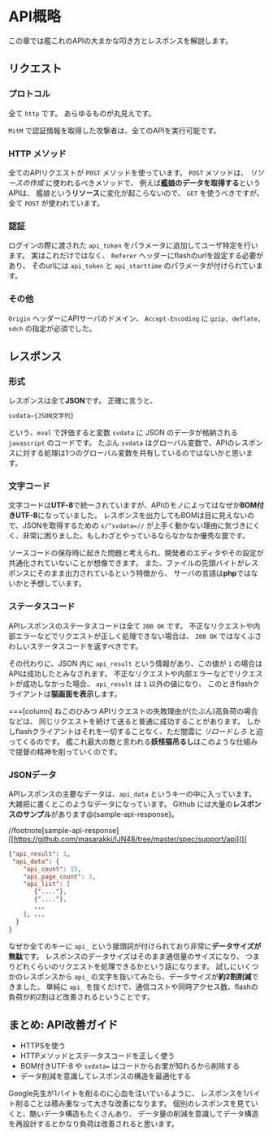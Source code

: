 # API概略

この章では艦これのAPIの大まかな叩き方とレスポンスを解説します。

## リクエスト

### プロトコル

全て `http` です。
あらゆるものが丸見えです。

`MitM` で認証情報を取得した攻撃者は、全てのAPIを実行可能です。

### HTTP メソッド

全てのAPIリクエストが `POST` メソッドを使っています。
`POST` メソッドは、 *リソースの作成* に使われるべきメソッドで、
例えば**艦娘のデータを取得する**というAPIは、
艦娘という**リソース**に変化が起こらないので、 `GET` を使うべきですが、
全て `POST` が使われています。

### 認証

ログインの際に渡された `api_token` をパラメータに追加してユーザ特定を行います。
実はこれだけではなく、 `Referer` ヘッダーにflashのurlを設定する必要があり、
そのurlには `api_token` と `api_starttime` のパラメータが付けられています。

### その他

`Origin` ヘッダーにAPIサーバのドメイン、 `Accept-Encoding` に `gzip, deflate, sdch` の指定が必須でした。

## レスポンス

### 形式

レスポンスは全て**JSON**です。
正確に言うと、

```javascript
svdata={JSON文字列}
```

という、`eval` で評価すると変数 `svdata` に JSON のデータが格納される `javascript` のコードです。
たぶん `svdata` はグローバル変数で、APIのレスポンスに対する処理は1つのグローバル変数を共有しているのではないかと思います。

### 文字コード

文字コードは**UTF-8**で統一されていますが、APIのモノによってはなぜか**BOM付きUTF-8**になっていました。
レスポンスを出力してもBOMは目に見えないので、JSONを取得するための `s/^svdata=//` が上手く動かない理由に気づきにくく、非常に困りました。もしわざとやっているならなかなか優秀な罠です。

ソースコードの保存時に起きた問題と考えられ、開発者のエディタやその設定が共通化されていないことが想像できます。
また、ファイルの先頭バイトがレスポンスにそのまま出力されているという特徴から、
サーバの言語は**php**ではないかと予想しています。

### ステータスコード

APIレスポンスのステータスコードは全て `200 OK` です。
不正なリクエストや内部エラーなどでリクエストが正しく処理できない場合は、
`200 OK` ではなくふさわしいステータスコードを返すべきです。

その代わりに、JSON 内に `api_result` という情報があり、この値が `1` の場合はAPIは成功したとみなされます。
不正なリクエストや内部エラーなどでリクエストが成功しなかった場合、 `api_result` は `1` 以外の値になり、
このときflashクライアントは**猫画面を表示**します。

===[column] ねこのひみつ
APIリクエストの失敗理由が(たぶん)高負荷の場合などは、
同じリクエストを続けて送ると普通に成功することがあります。
しかしflashクライアントはそれを一切することなく、ただ闇雲に *リロードしろ* と迫ってくるのです。
艦これ最大の敵と言われる**妖怪猫吊るし**はこのような仕組みで提督の精神を削っていくのです。

### JSONデータ

APIレスポンスの主要なデータは、`api_data` というキーの中に入っています。
大雑把に書くとこのようなデータになっています。
Github には大量の**レスポンスのサンプル**があります@<fn>{sample-api-response}。

//footnote[sample-api-response][[https://github.com/masarakki/IJN48/tree/master/spec/support/api]()]

```json
{"api_result": 1,
 "api_data": {
    "api_count": 15,
    "api_page_count": 3,
    "api_list": [
       {"...."},
       {"...."},
       ...
    ], ...
  }
}
```

なぜか全てのキーに `api_` という接頭詞が付けられており非常に**データサイズが無駄**です。
レスポンスのデータサイズはそのまま通信量のサイズになり、
つまりどれくらいのリクエストを処理できるかという話になります。
試しにいくつかのレスポンスから `api_` の文字を抜いてみたら、データサイズが**約2割削減**できました。
単純に `api_` を抜くだけで、通信コストや同時アクセス数、flashの負荷が約2割ほど改善されるということです。


## まとめ: API改善ガイド

- HTTPSを使う
- HTTPメソッドとステータスコードを正しく使う
- BOM付きUTF-8 や `svdata=` はコードからお里が知れるから削除する
- データ削減を意識してレスポンスの構造を最適化する

Google先生が1バイトを削るのに心血を注いでいるように、
レスポンスを1バイト削ることは積み重なって大きな改善になります。
個別のレスポンスを見ていくと、酷いデータ構造もたくさんあり、
データ量の削減を意識してデータ構造を再設計するとかなり負荷は改善されると思います。
